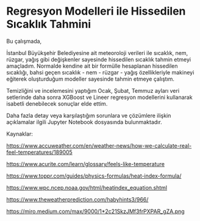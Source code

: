 # Regresyon Modelleri ile Hissedilen Sıcaklık Tahmini


Bu çalışmada,


   İstanbul Büyükşehir Belediyesine ait meteoroloji verileri ile sıcaklık, nem, rüzgar, yağış gibi değişkenler sayesinde hissedilen sıcaklık tahmin etmeyi amaçladım. Normalde kendine ait bir formülle hesaplanan hissedilen sıcaklığı, bahsi geçen sıcaklık - nem - rüzgar - yağış özellikleriyle makineyi eğiterek oluşturduğum modeller sayesinde tahmin etmeye çalıştım.
   
   Temizliğini ve incelemesini yaptığım Ocak, Şubat, Temmuz ayları veri setlerinde daha sonra XGBoost ve Lineer regresyon modellerini kullanarak isabetli denebilecek sonuçlar elde ettim.
   
   Daha fazla detay veya karşılaştığım sorunlara ve çözümlere ilişkin açıklamalar ilgili Jupyter Notebook dosyasında bulunmaktadır.

Kaynaklar:

https://www.accuweather.com/en/weather-news/how-we-calculate-real-feel-temperatures/189005

https://www.acurite.com/learn/glossary/feels-like-temperature

https://www.toppr.com/guides/physics-formulas/heat-index-formula/

https://www.wpc.ncep.noaa.gov/html/heatindex_equation.shtml

https://www.theweatherprediction.com/habyhints3/966/

https://miro.medium.com/max/9000/1*2c21SkzJMf3frPXPAR_gZA.png

